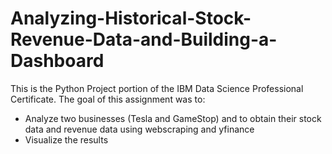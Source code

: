 # Analyzing-Historical-Stock-Revenue-Data-and-Building-a-Dashboard
This is the Python Project portion of the IBM Data Science Professional Certificate. The goal of this assignment was to:
- Analyze two businesses (Tesla and GameStop) and to obtain their stock data and revenue data using webscraping and yfinance
- Visualize the results
